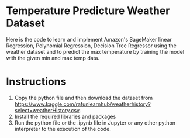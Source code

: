 # Temperature Predicture Weather Dataset
Here is the code to learn and implement Amazon's SageMaker linear Regression, Polynomial Regression, Decision Tree Regressor using the weather dataset and to predict the max temperature by training the model with the given min and max temp data.

# Instructions 
1. Copy the python file and then download the dataset from 
https://www.kaggle.com/rafunlearnhub/weatherhistory?select=weatherHistory.csv.
3. Install the required libraries and packages
4. Run the python file or the .ipynb file in Jupyter or any other python interpreter to the execution of the code.
